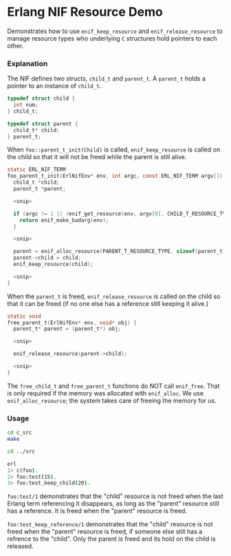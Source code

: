 # Erlang NIF Resource Demo

Demonstrates how to use `enif_keep_resource` and
`enif_release_resource` to manage resource types who underlying `C`
structures hold pointers to each other.


### Explanation

The NIF defines two structs, `child_t` and `parent_t`.  A `parent_t`
holds a pointer to an instance of `child_t`.

``` c
typedef struct child {
  int num;
} child_t;

typedef struct parent {
  child_t* child;
} parent_t;
```

When `foo::parent_t_init(Child)` is called, `enif_keep_resource` is
called on the child so that it will not be freed while the parent is
still alive.

``` c
static ERL_NIF_TERM
foo_parent_t_init(ErlNifEnv* env, int argc, const ERL_NIF_TERM argv[]) {
  child_t *child;
  parent_t *parent;

  <snip>

  if (argc != 1 || !enif_get_resource(env, argv[0], CHILD_T_RESOURCE_TYPE, (void**)&child)) {
    return enif_make_badarg(env);
  }

  <snip>

  parent = enif_alloc_resource(PARENT_T_RESOURCE_TYPE, sizeof(parent_t));
  parent->child = child;
  enif_keep_resource(child);

  <snip>
}
```

When the `parent_t` is freed, `enif_release_resource` is called on the
child so that it can be freed (if no one else has a reference still
keeping it alive.)

``` c
static void
free_parent_t(ErlNifEnv* env, void* obj) {
  parent_t* parent = (parent_t*) obj;

  <snip>

  enif_release_resource(parent->child);

  <snip>
}
```

The `free_child_t` and `free_parent_t` functions do NOT call
`enif_free`.  That is only required if the memory was allocated with
`enif_alloc`. We use `enif_alloc_resource`; the system takes care of
freeing the memory for us.

### Usage

``` bash
cd c_src
make

cd ../src

erl
1> c(foo).
2> foo:test(15).
3> foo:test_keep_child(20).
```

`foo:test/1` demonstrates that the "child" resource is not freed when
the last Erlang term referencing it disappears, as long as the
"parent" resource still has a reference.  It is freed when the
"parent" resource is freed.

`foo:test_keep_reference/1` demonstrates that the "child" resource is
not freed when the "parent" resource is freed, if someone else still
has a refrence to the "child".  Only the parent is freed and its hold
on the child is released.
